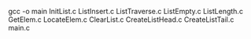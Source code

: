 gcc -o main InitList.c ListInsert.c ListTraverse.c ListEmpty.c ListLength.c GetElem.c LocateElem.c ClearList.c CreateListHead.c CreateListTail.c main.c